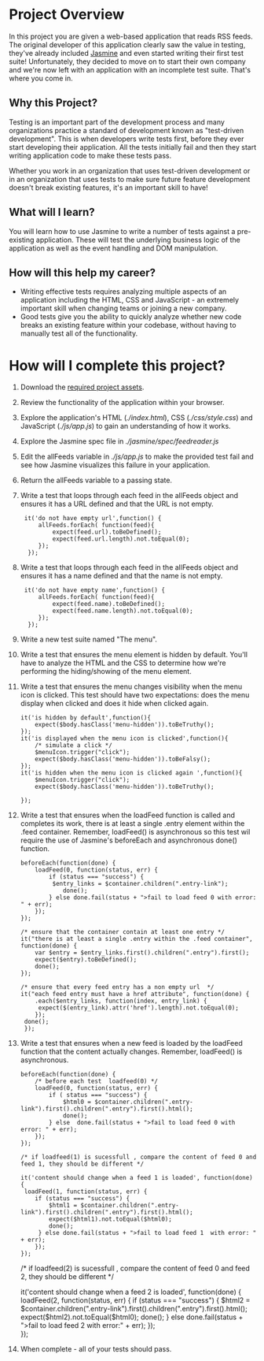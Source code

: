# Project Overview

In this project you are given a web-based application that reads RSS feeds. The original developer of this application clearly saw the value in testing, they've already included [Jasmine](http://jasmine.github.io/) and even started writing their first test suite! Unfortunately, they decided to move on to start their own company and we're now left with an application with an incomplete test suite. That's where you come in.


## Why this Project?

Testing is an important part of the development process and many organizations practice a standard of development known as "test-driven development". This is when developers write tests first, before they ever start developing their application. All the tests initially fail and then they start writing application code to make these tests pass.

Whether you work in an organization that uses test-driven development or in an organization that uses tests to make sure future feature development doesn't break existing features, it's an important skill to have!


## What will I learn?

You will learn how to use Jasmine to write a number of tests against a pre-existing application. These will test the underlying business logic of the application as well as the event handling and DOM manipulation.


## How will this help my career?

* Writing effective tests requires analyzing multiple aspects of an application including the HTML, CSS and JavaScript - an extremely important skill when changing teams or joining a new company.
* Good tests give you the ability to quickly analyze whether new code breaks an existing feature within your codebase, without having to manually test all of the functionality.


# How will I complete this project?

1. Download the [required project assets](http://github.com/udacity/frontend-nanodegree-feedreader).
2. Review the functionality of the application within your browser.
3. Explore the application's HTML (*./index.html*), CSS (*./css/style.css*) and JavaScript (*./js/app.js*) to gain an understanding of how it works.
4. Explore the Jasmine spec file in *./jasmine/spec/feedreader.js*
5. Edit the allFeeds variable in *./js/app.js* to make the provided test fail and see how Jasmine visualizes this failure in your application.
6. Return the allFeeds variable to a passing state.


7. Write a test that loops through each feed in the allFeeds object and ensures it has a URL defined and that the URL is not empty.

 		it('do not have empty url',function() {
            allFeeds.forEach( function(feed){
                expect(feed.url).toBeDefined();
                expect(feed.url.length).not.toEqual(0);
            });
         });

8. Write a test that loops through each feed in the allFeeds object and ensures it has a name defined and that the name is not empty.

		it('do not have empty name',function() {
            allFeeds.forEach( function(feed){
                expect(feed.name).toBeDefined();
                expect(feed.name.length).not.toEqual(0);
            });
         });


9. Write a new test suite named "The menu".
10. Write a test that ensures the menu element is hidden by default. You'll have to analyze the HTML and the CSS to determine how we're performing the hiding/showing of the menu element.
11. Write a test that ensures the menu changes visibility when the menu icon is clicked. This test should have two expectations: does the menu display when clicked and does it hide when clicked again.

		it('is hidden by default',function(){
            expect($body.hasClass('menu-hidden')).toBeTruthy();
        });   
        it('is displayed when the menu icon is clicked',function(){
            /* simulate a click */
            $menuIcon.trigger("click");
            expect($body.hasClass('menu-hidden')).toBeFalsy();
        });
        it('is hidden when the menu icon is clicked again ',function(){
            $menuIcon.trigger("click");
            expect($body.hasClass('menu-hidden')).toBeTruthy();

        });


12. Write a test that ensures when the loadFeed function is called and completes its work, there is at least a single .entry element within the .feed container. Remember, loadFeed() is asynchronous so this test wil require the use of Jasmine's beforeEach and asynchronous done() function.

		beforeEach(function(done) {
            loadFeed(0, function(status, err) {
                if (status === "success") {
                 $entry_links = $container.children(".entry-link");
                    done();
                } else done.fail(status + ">fail to load feed 0 with error: " + err);
            });     
        });

        /* ensure that the container contain at least one entry */
        it("there is at least a single .entry within the .feed container", function(done) {
            var $entry = $entry_links.first().children(".entry").first();
            expect($entry).toBeDefined();
            done();
        });

        /* ensure that every feed entry has a non empty url  */
        it("each feed entry must have a href attribute", function(done) {
            .each($entry_links, function(index, entry_link) {
             expect($(entry_link).attr('href').length).not.toEqual(0);
            });
         done();
         });

13. Write a test that ensures when a new feed is loaded by the loadFeed function that the content actually changes. Remember, loadFeed() is asynchronous.

        beforeEach(function(done) {
            /* before each test  loadfeed(0) */
            loadFeed(0, function(status, err) {
                if ( status === "success") {
                    $html0 = $container.children(".entry-link").first().children(".entry").first().html();
                    done();
                } else  done.fail(status + ">fail to load feed 0 with error: " + err);
            });    
        });

        /* if loadfeed(1) is sucessfull , compare the content of feed 0 and feed 1, they should be different */

        it('content should change when a feed 1 is loaded', function(done) {
         loadFeed(1, function(status, err) {
            if (status === "success") {
                $html1 = $container.children(".entry-link").first().children(".entry").first().html();
                expect($html1).not.toEqual($html0);
                done();
             } else done.fail(status + ">fail to load feed 1  with error: " + err);
            });     
        });

    /* if loadfeed(2) is sucessfull , compare the content of feed 0 and feed 2, they should be different */

    it('content should change when a feed 2 is loaded', function(done) {
        loadFeed(2, function(status, err) {
            if (status === "success") {
                $html2 = $container.children(".entry-link").first().children(".entry").first().html();   
                expect($html2).not.toEqual($html0);
                done();
            } else done.fail(status + ">fail to load feed 2 with error:" + err);
      });    
    });

14. When complete - all of your tests should pass.
        
